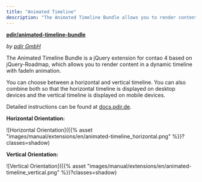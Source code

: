 ```yaml
---
title: "Animated Timeline"
description: "The Animated Timeline Bundle allows you to render content in a horizontal or vertical timeline."
---
```


**[pdir/animated-timeline-bundle](https://packagist.org/packages/pdir/animated-timeline-bundle)**

_by [pdir GmbH](https://www.pdir.de)_

The Animated Timeline Bundle is a jQuery extension for contao 4 based on jQuery-Roadmap, which allows you to render 
content in a dynamic timeline with fadeIn animation.

You can choose between a horizontal and vertical timeline. You can also combine both so that the horizontal timeline 
is displayed on desktop devices and the vertical timeline is displayed on mobile devices.

Detailed instructions can be found at [docs.pdir.de](https://docs.pdir.de/#/animated-timeline/index).

**Horizontal Orientation:**

![Horizontal Orientation]({{% asset "images/manual/extensions/en/animated-timeline_horizontal.png" %}}?classes=shadow)

**Vertical Orientation:**

![Vertical Orientation]({{% asset "images/manual/extensions/en/animated-timeline_vertical.png" %}}?classes=shadow)
